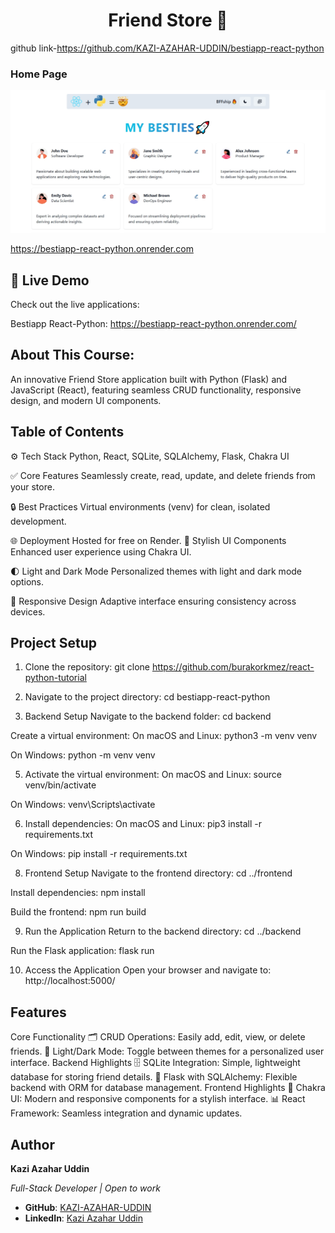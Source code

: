 <h1 align="center">Friend Store 🚀</h1>

github link-https://github.com/KAZI-AZAHAR-UDDIN/bestiapp-react-python
### Home Page
![Home Page](/frontend/public/home-page.png)

https://bestiapp-react-python.onrender.com


## 🎉 Live Demo
Check out the live applications:

Bestiapp React-Python: https://bestiapp-react-python.onrender.com/


## About This Course:
An innovative Friend Store application built with Python (Flask) and JavaScript (React), featuring seamless CRUD functionality, responsive design, and modern UI components.


## Table of Contents
⚙️ Tech Stack
Python, React, SQLite, SQLAlchemy, Flask, Chakra UI

✅ Core Features
Seamlessly create, read, update, and delete friends from your store.

🔒 Best Practices
Virtual environments (venv) for clean, isolated development.

🌐 Deployment
Hosted for free on Render.
🎨 Stylish UI Components
Enhanced user experience using Chakra UI.

🌓 Light and Dark Mode
Personalized themes with light and dark mode options.

📱 Responsive Design
Adaptive interface ensuring consistency across devices.

## Project Setup
1. Clone the repository:
git clone https://github.com/burakorkmez/react-python-tutorial


2. Navigate to the project directory:
cd bestiapp-react-python


3. Backend Setup
Navigate to the backend folder:
cd backend

Create a virtual environment:
On macOS and Linux:
python3 -m venv venv


On Windows:
python -m venv venv

5. Activate the virtual environment:
On macOS and Linux:
source venv/bin/activate

On Windows:
venv\Scripts\activate

6. Install dependencies:
On macOS and Linux:
pip3 install -r requirements.txt

 On Windows:
pip install -r requirements.txt

8. Frontend Setup
Navigate to the frontend directory:
cd ../frontend

Install dependencies:
npm install

Build the frontend:
npm run build

9. Run the Application
Return to the backend directory:
cd ../backend

Run the Flask application:
flask run

10.  Access the Application
Open your browser and navigate to:
http://localhost:5000/


## Features
Core Functionality
🗂️ CRUD Operations: Easily add, edit, view, or delete friends.
🌟 Light/Dark Mode: Toggle between themes for a personalized user interface.
Backend Highlights
🗄️ SQLite Integration: Simple, lightweight database for storing friend details.
🔑 Flask with SQLAlchemy: Flexible backend with ORM for database management.
Frontend Highlights
🎨 Chakra UI: Modern and responsive components for a stylish interface.
📊 React Framework: Seamless integration and dynamic updates.


## Author
**Kazi Azahar Uddin**  

*Full-Stack Developer | Open to work*  

- **GitHub**: [KAZI-AZAHAR-UDDIN](https://github.com/KAZI-AZAHAR-UDDIN)  
- **LinkedIn**: [Kazi Azahar Uddin](https://www.linkedin.com/in/kazi-azahar-uddin-8b879b205/)  


